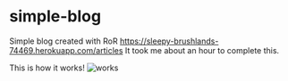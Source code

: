 # simple-blog
Simple blog created with RoR
<https://sleepy-brushlands-74469.herokuapp.com/articles>
It took me about an hour to complete this.

This is how it works!
![works](https://media.giphy.com/media/xT9DPoUlv6bjIIxeuc/giphy.gif)
